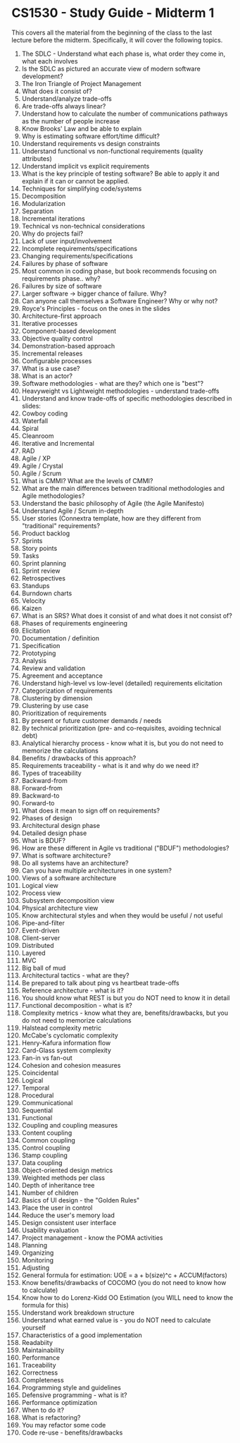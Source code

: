 # CS1530 - Study Guide - Midterm 1

This covers all the material from the beginning of the class to the last lecture before the midterm.  Specifically, it will cover the following topics.

1. The SDLC - Understand what each phase is, what order they come in, what each involves
  1. Is the SDLC as pictured an accurate view of modern software development?
1. The Iron Triangle of Project Management
  1. What does it consist of?
  1. Understand/analyze trade-offs
  1. Are trade-offs always linear?
1. Understand how to calculate the number of communications pathways as the number of people increase
  1. Know Brooks' Law and be able to explain
1. Why is estimating software effort/time difficult?
1. Understand requirements vs design constraints
1. Understand functional vs non-functional requirements (quality attributes)
1. Understand implicit vs explicit requirements
1. What is the key principle of testing software?  Be able to apply it and explain if it can or cannot be applied.
1. Techniques for simplifying code/systems
  1. Decomposition
  1. Modularization
  1. Separation
  1. Incremental iterations
1. Technical vs non-technical considerations
1. Why do projects fail?
  1. Lack of user input/involvement
  1. Incomplete requirements/specifications
  1. Changing requirements/specifications
1. Failures by phase of software
  1. Most common in coding phase, but book recommends focusing on requirements phase.. why?
1. Failures by size of software
  1. Larger software -> bigger chance of failure.  Why?
1. Can anyone call themselves a Software Engineer? Why or why not?
1. Royce's Principles - focus on the ones in the slides
  1. Architecture-first approach
  1. Iterative processes
  1. Component-based development
  1. Objective quality control
  1. Demonstration-based approach
  1. Incremental releases
  1. Configurable processes
1. What is a use case?
1. What is an actor?
1. Software methodologies - what are they? which one is "best"?
1. Heavyweight vs Lightweight methodologies - understand trade-offs
1. Understand and know trade-offs of specific methodologies described in slides:
  1. Cowboy coding
  2. Waterfall
  3. Spiral
  4. Cleanroom
  5. Iterative and Incremental
  6. RAD
  7. Agile / XP
  7. Agile / Crystal
  7. Agile / Scrum
1. What is CMMI?  What are the levels of CMMI?
1. What are the main differences between traditional methodologies and Agile methodologies?
1. Understand the basic philosophy of Agile (the Agile Manifesto)
1. Understand Agile / Scrum in-depth
  1. User stories (Connextra template, how are they different from "traditional" requirements?
  1. Product backlog
  1. Sprints
  1. Story points
  1. Tasks
  1. Sprint planning
  1. Sprint review
  1. Retrospectives
  1. Standups
  1. Burndown charts
  1. Velocity
  1. Kaizen
1. What is an SRS?  What does it consist of and what does it not consist of?
1. Phases of requirements engineering
  1. Elicitation
  1. Documentation / definition
  1. Specification
  1. Prototyping
  1. Analysis
  1. Review and validation
  1. Agreement and acceptance
1. Understand high-level vs low-level (detailed) requirements elicitation
1. Categorization of requirements
  1. Clustering by dimension
  1. Clustering by use case
1. Prioritization of requirements
  1. By present or future customer demands / needs
  1. By technical prioritization (pre- and co-requisites, avoiding technical debt)
1. Analytical hierarchy process - know what it is, but you do not need to memorize the calculations
  1. Benefits / drawbacks of this approach?
1. Requirements traceability - what is it and why do we need it?
1. Types of traceability
  1. Backward-from
  2. Forward-from
  1. Backward-to
  1. Forward-to
1. What does it mean to sign off on requirements?
1. Phases of design
  1. Architectural design phase
  1. Detailed design phase
  1. What is BDUF?
  1. How are these different in Agile vs traditional ("BDUF") methodologies?
1. What is software architecture?
1. Do all systems have an architecture?
1. Can you have multiple architectures in one system?
1. Views of a software architecture
  1. Logical view
  2. Process view 
  1. Subsystem decomposition view
  1. Physical architecture view
1. Know architectural styles and when they would be useful / not useful
  1. Pipe-and-filter
  1. Event-driven
  1. Client-server
  1. Distributed
  1. Layered
  1. MVC
  1. Big ball of mud
1. Architectural tactics - what are they?
  1. Be prepared to talk about ping vs heartbeat trade-offs
1. Reference architecture - what is it?
  1. You should know what REST is but you do NOT need to know it in detail
1. Functional decomposition - what is it?
1. Complexity metrics - know what they are, benefits/drawbacks, but you do not need to memorize calculations
  1. Halstead complexity metric
  2. McCabe's cyclomatic complexity
  3. Henry-Kafura information flow
  4. Card-Glass system complexity
1. Fan-in vs fan-out
1. Cohesion and cohesion measures
  1. Coincidental
  1. Logical
  1. Temporal
  1. Procedural
  1. Communicational
  1. Sequential
  1. Functional
1. Coupling and coupling measures
  1. Content coupling
  1. Common coupling
  1. Control coupling
  1. Stamp coupling
  1. Data coupling
1. Object-oriented design metrics
  1. Weighted methods per class
  2. Depth of inheritance tree
  3. Number of children
1. Basics of UI design - the "Golden Rules"
  1. Place the user in control
  1. Reduce the user's memory load
  1. Design consistent user interface
1. Usability evaluation
1. Project management - know the POMA activities
  1. Planning
  2. Organizing
  3. Monitoring
  4. Adjusting
1. General formula for estimation: UOE = a + b(size)^c + ACCUM(factors)
1. Know benefits/drawbacks of COCOMO (you do not need to know how to calculate)
1. Know how to do Lorenz-Kidd OO Estimation (you WILL need to know the formula for this)
1. Understand work breakdown structure
1. Understand what earned value is - you do NOT need to calculate yourself
1. Characteristics of a good implementation
  1. Readabiity
  2. Maintainability
  3. Performance
  1. Traceability
  1. Correctness
  1. Completeness
1. Programming style and guidelines
1. Defensive programming - what is it?
1. Performance optimization
  1. When to do it?
1. What is refactoring?
  1. You may refactor some code
1. Code re-use - benefits/drawbacks



